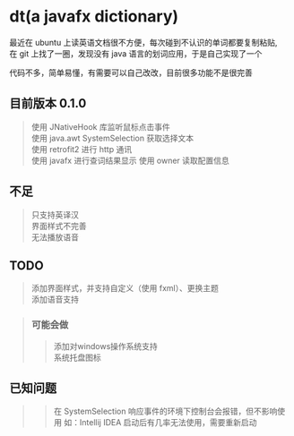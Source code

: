   dt(a javafx dictionary)
========
最近在 ubuntu 上读英语文档很不方便，每次碰到不认识的单词都要复制粘贴,  
在 git 上找了一圈，发现没有 java 语言的划词应用，于是自己实现了一个  

代码不多，简单易懂，有需要可以自己改改，目前很多功能不是很完善

## 目前版本 0.1.0
>使用 JNativeHook 库监听鼠标点击事件  
>使用 java.awt SystemSelection 获取选择文本  
>使用 retrofit2 进行 http 通讯  
>使用 javafx 进行查词结果显示
>使用 owner 读取配置信息

## 不足
>只支持英译汉  
>界面样式不完善  
>无法播放语音  

## TODO
>添加界面样式，并支持自定义（使用 fxml）、更换主题  
>添加语音支持 

>### 可能会做
>>添加对windows操作系统支持  
>>系统托盘图标

## 已知问题
>> 在 SystemSelection 响应事件的环境下控制台会报错，但不影响使用 如：Intellij IDEA
>> 启动后有几率无法使用，需要重新启动
